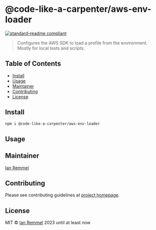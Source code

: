 # @code-like-a-carpenter/aws-env-loader

[![standard-readme compliant](https://img.shields.io/badge/readme%20style-standard-brightgreen.svg?style=flat-square)](https://github.com/RichardLitt/standard-readme)

> Configures the AWS SDK to load a profile from the environment. Mostly for
> local tests and scripts.

## Table of Contents

-   [Install](#install)
-   [Usage](#usage)
-   [Maintainer](#maintainer)
-   [Contributing](#contributing)
-   [License](#license)

## Install

```bash
npm i @code-like-a-carpenter/aws-env-loader
```

## Usage

## Maintainer

[Ian Remmel](https://www.ianwremmel.com)

## Contributing

Please see contributing guidelines at
[project homepage](https://www.github.com/code-like-a-carpenter/workbench/tree/main/packages/@code-like-a-carpenter/aws-env-loader).

## License

MIT © [Ian Remmel](https://www.ianwremmel.com) 2023 until at least now
